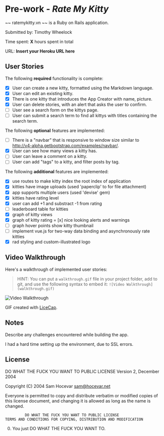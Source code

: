 # Pre-work - *Rate My Kitty*

~~ ratemykitty.vn ~~ is a Ruby on Rails application.

Submitted by: Timothy Wheelock

Time spent: **X** hours spent in total

URL: **Insert your Heroku URL here**

## User Stories

The following **required** functionality is complete:

* [x] User can create a new kitty, formatted using the Markdown language.
* [x] User can edit an existing kitty.
* [x] There is one kitty that introduces the App Creator with name, picture.
* [x] User can delete stories, with an alert that asks the user to confirm.
* [ ] User see a search form on the kittys page.
* [ ] User can submit a search term to find all kittys with titles containing the search term.

The following **optional** features are implemented:
* [ ] There is a "navbar" that is responsive to window size similar to http://v4-alpha.getbootstrap.com/examples/navbar/.
* [x] User can see how many views a kitty has.
* [ ] User can leave a comment on a kitty.
* [ ] User can add "tags" to a kitty, and filter posts by tag.

The following **additional** features are implemented:

- [x] use routes to make kitty index the root index of application
- [x] kitties have image uploads (used 'paperclip' to for file attachment)
- [x] app supports multiple users (used 'devise' gem)
- [x] kitties have rating level
- [x] user can add +1 and substract -1 from rating
- [ ] leaderboard table for kitties
- [x] graph of kitty views
- [x] graph of kitty rating
= [x] nice looking alerts and warnings
- [ ] graph hover points show kitty thumbnail
- [ ] implement vue.js for two-way data binding and asynchronously rate kitties
- [x] rad styling and custom-illustrated logo

## Video Walkthrough

Here's a walkthrough of implemented user stories:

> HINT: You can put a `walkthrough.gif` file in your project folder, add to git, and use the following syntax to embed it:
> `![Video Walkthrough](walkthrough.gif)`
>

![Video Walkthrough](/path/to/your/gif/file)

GIF created with [LiceCap](http://www.cockos.com/licecap/).

## Notes

Describe any challenges encountered while building the app.

I had a hard time setting up the environment, due to SSL errors.

## License

   DO WHAT THE FUCK YOU WANT TO PUBLIC LICENSE
                     Version 2, December 2004

  Copyright (C) 2004 Sam Hocevar <sam@hocevar.net>

  Everyone is permitted to copy and distribute verbatim or modified
  copies of this license document, and changing it is allowed as long
  as the name is changed.

             DO WHAT THE FUCK YOU WANT TO PUBLIC LICENSE
    TERMS AND CONDITIONS FOR COPYING, DISTRIBUTION AND MODIFICATION

   0. You just DO WHAT THE FUCK YOU WANT TO.
